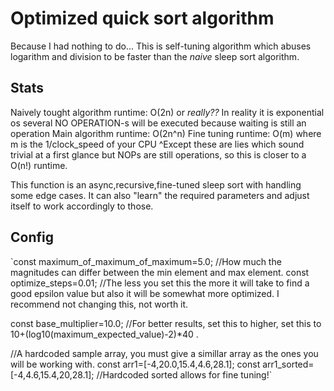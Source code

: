 # Optimized quick sort algorithm

Because I had nothing to do...
This is self-tuning algorithm which abuses logarithm and division to be faster than the *naive* sleep sort algorithm.

## Stats

Naively tought algorithm runtime: O(2n) or *really??* In reality it is exponential os several NO OPERATION-s will be executed because waiting is still an operation
Main algorithm runtime: O(2n^n)
Fine tuning runtime: O(m) where m is the 1/clock_speed of your CPU
^Except these are lies which sound trivial at a first glance but NOPs are still operations, so this is closer to a O(n!) runtime.

This function is an async,recursive,fine-tuned sleep sort with handling some edge cases.
It can also "learn" the required parameters and adjust itself to work accordingly to those.

## Config

`const maximum_of_maximum_of_maximum=5.0; //How much the magnitudes can differ between the min element and max element.
const optimize_steps=0.01; //The less you set this the more it will take to find a good epsilon value but also it will be somewhat more optimized. I recommend not changing this, not worth it.

const base_multiplier=10.0; //For better results, set this to higher, set this to 10+(log10(maximum_expected_value)-2)*40 .

//A hardcoded sample array, you must give a simillar array as the ones you will be working with.
const arr1=[-4,20.0,15.4,4.6,28.1];
const arr1_sorted=[-4,4.6,15.4,20,28.1]; //Hardcoded sorted allows for fine tuning!`